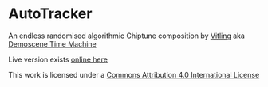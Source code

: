 # AutoTracker

An endless randomised algorithmic Chiptune composition by [Vitling](https://www.vitling.xyz) aka [Demoscene Time Machine](http://demoscenetimemachine.com)

Live version exists [online here](https://www.vitling.xyz)

This work is licensed under a [Commons Attribution 4.0 International License](http://creativecommons.org/licenses/by/4.0/)